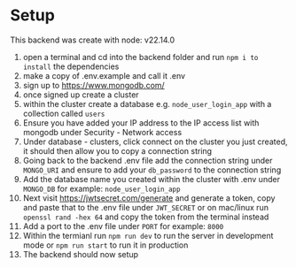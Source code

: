 # Setup

This backend was create with node: v22.14.0

1. open a terminal and cd into the backend folder and run `npm i to install` the dependencies
2. make a copy of .env.example and call it .env
3. sign up to https://www.mongodb.com/
4. once signed up create a cluster
5. within the cluster create a database e.g. `node_user_login_app` with a collection called `users`
6. Ensure you have added your IP address to the IP access list with mongodb under Security - Network access
7. Under database - clusters, click connect on the cluster you just created, it should then allow you to copy a connection string
8. Going back to the backend .env file add the connection string under `MONGO_URI` and ensure to add your `db_password` to the connection string
9. Add the database name you created within the cluster with .env under `MONGO_DB` for example: `node_user_login_app`
10. Next visit https://jwtsecret.com/generate and generate a token, copy and paste that to the .env file under `JWT_SECRET` or on mac/linux run `openssl rand -hex 64` and copy the token from the terminal instead
11. Add a port to the .env file under `PORT` for example: `8000`
12. Within the termianl run `npm run dev` to run the server in development mode or `npm run start` to run it in production
13. The backend should now setup

